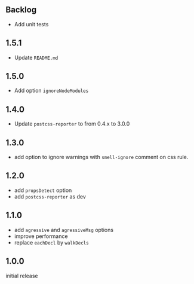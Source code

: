 ## Backlog
- Add unit tests

## 1.5.1
- Update `README.md`

## 1.5.0
- Add option `ignoreNodeModules`

## 1.4.0
- Update `postcss-reporter` to from 0.4.x to 3.0.0

## 1.3.0
- add option to ignore warnings with `smell-ignore` comment on css rule.

## 1.2.0
- add `propsDetect` option
- add `postcss-reporter` as dev

## 1.1.0
- add `agressive` and `agressiveMsg` options
- improve performance
- replace `eachDecl` by `walkDecls`

## 1.0.0
initial release

